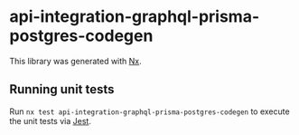 # api-integration-graphql-prisma-postgres-codegen

This library was generated with [Nx](https://nx.dev).

## Running unit tests

Run `nx test api-integration-graphql-prisma-postgres-codegen` to execute the unit tests via [Jest](https://jestjs.io).
